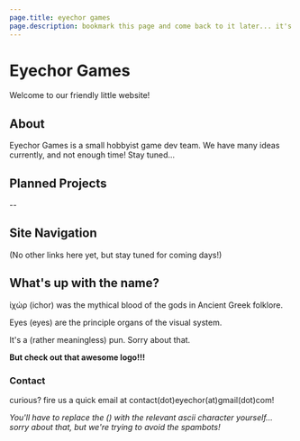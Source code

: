 ```yaml
---
page.title: eyechor games
page.description: bookmark this page and come back to it later... it's a work-in-progress ;) 
---
```

# Eyechor Games
Welcome to our friendly little website!
## About
Eyechor Games is a small hobbyist game dev team. We have many ideas currently, and not enough time! Stay tuned...

## Planned Projects
--

## Site Navigation
(No other links here yet, but stay tuned for coming days!)

## What's up with the name?
ἰχώρ (ichor) was the mythical blood of the gods in Ancient Greek folklore.

Eyes (eyes) are the principle organs of the visual system.


It's a (rather meaningless) pun. Sorry about that.

**But check out that awesome logo!!!**

### Contact
curious? fire us a quick email at contact(dot)eyechor(at)gmail(dot)com! 

*You'll have to replace the () with the relevant ascii character yourself... sorry about that, but we're trying to avoid the spambots!*
